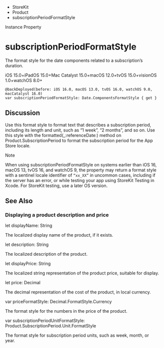 

- StoreKit
- Product
-  subscriptionPeriodFormatStyle 

Instance Property

# subscriptionPeriodFormatStyle

The format style for the date components related to a subscription’s duration.

iOS 15.0+iPadOS 15.0+Mac Catalyst 15.0+macOS 12.0+tvOS 15.0+visionOS 1.0+watchOS 8.0+

``` source
@backDeployed(before: iOS 16.0, macOS 13.0, tvOS 16.0, watchOS 9.0, macCatalyst 16.0)
var subscriptionPeriodFormatStyle: Date.ComponentsFormatStyle { get }
```

## Discussion

Use this format style to format text that describes a subscription period, including its length and unit, such as “1 week”, “2 months”, and so on. Use this style with the formatted(_:referenceDate:) method on Product.SubscriptionPeriod to format the subscription period for the App Store locale.

Note

When using subscriptionPeriodFormatStyle on systems earlier than iOS 16, macOS 13, tvOS 16, and watchOS 9, the property may return a format style with a sentinel locale identifier of `“xx_XX”` in uncommon cases, including if the server has an error, or while testing your app using StoreKit Testing in Xcode. For StoreKit testing, use a later OS version.

## See Also

### Displaying a product description and price

let displayName: String

The localized display name of the product, if it exists.

let description: String

The localized description of the product.

let displayPrice: String

The localized string representation of the product price, suitable for display.

let price: Decimal

The decimal representation of the cost of the product, in local currency.

var priceFormatStyle: Decimal.FormatStyle.Currency

The format style for the numbers in the price of the product.

var subscriptionPeriodUnitFormatStyle: Product.SubscriptionPeriod.Unit.FormatStyle

The format style for subscription period units, such as week, month, or year.

